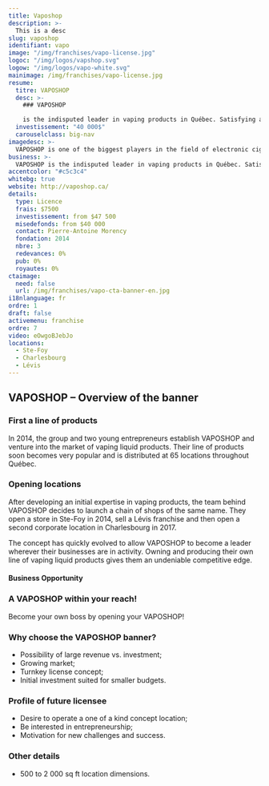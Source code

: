 ```yaml
---
title: Vaposhop
description: >-
  This is a desc
slug: vaposhop
identifiant: vapo
image: "/img/franchises/vapo-license.jpg"
logoc: "/img/logos/vapshop.svg"
logow: "/img/logos/vapo-white.svg"
mainimage: /img/franchises/vapo-license.jpg
resume:
  titre: VAPOSHOP
  desc: >-
    ### VAPOSHOP 

    is the indisputed leader in vaping products in Québec. Satisfying a growing demand for an equally growing market, its extensive product inventory offers distinctive quality products to answer every consumer’s expectations, both for new as for experienced users.   
  investissement: "40 000$"
  carouselclass: big-nav 
imagedesc: >-
  VAPOSHOP is one of the biggest players in the field of electronic cigarette products in Quebec City. Above: the Charlesbourg branch
business: >-
  VAPOSHOP is the indisputed leader in vaping products in Québec. Satisfying a growing demand for an equally growing market, its extensive product inventory offers distinctive quality products to answer every consumer’s expectations, both for new as for experienced users.  
accentcolor: "#c5c3c4"
whitebg: true
website: http://vaposhop.ca/
details:
  type: Licence
  frais: $7500
  investissement: from $47 500 
  misedefonds: from $40 000
  contact: Pierre-Antoine Morency
  fondation: 2014
  nbre: 3
  redevances: 0%
  pub: 0%
  royautes: 0%
ctaimage: 
  need: false
  url: /img/franchises/vapo-cta-banner-en.jpg
i18nlanguage: fr
ordre: 1
draft: false
activemenu: franchise
ordre: 7
video: eOwgoBJebJo
locations:
  - Ste-Foy
  - Charlesbourg
  - Lévis
---
```

## VAPOSHOP – Overview of the banner

### First a line of products 

In 2014, the group and two young entrepreneurs establish VAPOSHOP and venture into the market of vaping liquid products. Their line of products soon becomes very popular and is distributed at 65 locations throughout Québec.  

### Opening locations

After developing an initial expertise in vaping products, the team behind VAPOSHOP decides to launch a chain of shops of the same name. They open a store in Ste-Foy in 2014, sell a Lévis franchise and then open a second corporate location in Charlesbourg in 2017.

The concept has quickly evolved to allow VAPOSHOP to become a leader wherever their businesses are in activity. Owning and producing their own line of vaping liquid products gives them an undeniable competitive edge.

#### Business Opportunity 

### A VAPOSHOP within your reach!

Become your own boss by opening your VAPOSHOP! 

### Why choose the VAPOSHOP banner?

- Possibility of large revenue vs. investment;
- Growing market;
- Turnkey license concept; 
- Initial investment suited for smaller budgets. 

### Profile of future licensee 

- Desire to operate a one of a kind concept location;
- Be interested in entrepreneurship;
- Motivation for new challenges and success. 

### Other details 

- 500 to 2 000 sq ft location dimensions.

 


